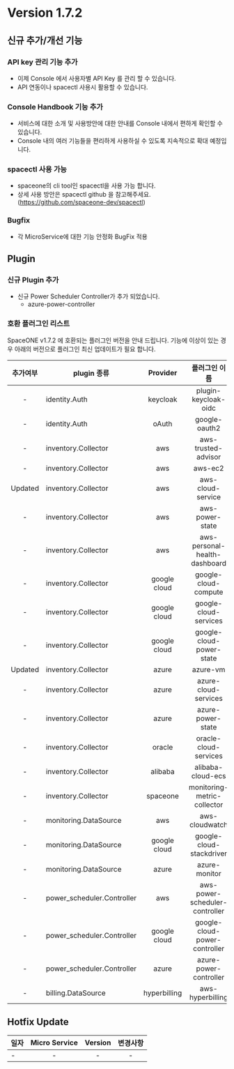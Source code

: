 # Version 1.7.2


## 신규 추가/개선 기능

### API key 관리 기능 추가
- 이제 Console 에서 사용자별 API Key 를 관리 할 수 있습니다. 
- API 연동이나 spacectl 사용시 활용할 수 있습니다.

### Console Handbook 기능 추가
- 서비스에 대한 소개 및 사용방안에 대한 안내를 Console 내에서 편하게 확인할 수 있습니다. 
- Console 내의 여러 기능들을 편리하게 사용하실 수 있도록 지속적으로 확대 예정입니다. 

### spacectl 사용 가능
- spaceone의 cli tool인 spacectl을 사용 가능 합니다.
- 상세 사용 방안은 spacectl github 을 참고해주세요.(https://github.com/spaceone-dev/spacectl)

### Bugfix
- 각 MicroService에 대한 기능 안정화 BugFix 적용


## Plugin 

### 신규 Plugin 추가
- 신규 Power Scheduler Controller가 추가 되었습니다.
  - azure-power-controller 
 

### 호환 플러그인 리스트

SpaceONE v1.7.2 에 호환되는 플러그인 버전을 안내 드립니다.
기능에 이상이 있는 경우 아래의 버전으로 플러그인 최신 업데이트가 필요 합니다.

|추가여부|plugin 종류|Provider|플러그인 이름|버전|
|:---:|---|:---:|:---:|:---:|
|-|identity.Auth|keycloak|plugin-keycloak-oidc|v1.1|
|-|identity.Auth|oAuth|google-oauth2|v1.1|
|-|inventory.Collector|aws|aws-trusted-advisor|v1.4|
|-|inventory.Collector|aws|aws-ec2|v1.12|
|Updated|inventory.Collector|aws|aws-cloud-service|v1.10.1|
|-|inventory.Collector|aws|aws-power-state|v1.6|
|-|inventory.Collector|aws|aws-personal-health-dashboard|v1.4|
|-|inventory.Collector|google cloud|google-cloud-compute|v1.2.7|
|-|inventory.Collector|google cloud|google-cloud-services|v1.2.６|
|-|inventory.Collector|google cloud|google-cloud-power-state|v1.1.3|
|Updated|inventory.Collector|azure|azure-vm|v1.2.11|
|-|inventory.Collector|azure|azure-cloud-services|v1.1.10|
|-|inventory.Collector|azure|azure-power-state|v1.0.2|
|-|inventory.Collector|oracle|oracle-cloud-services|v1.0|
|-|inventory.Collector|alibaba|alibaba-cloud-ecs|v1.0|
|-|inventory.Collector|spaceone|monitoring-metric-collector|v1.2.2|
|-|monitoring.DataSource|aws|aws-cloudwatch|v1.1.3|
|-|monitoring.DataSource|google cloud|google-cloud-stackdriver|v1.0.6|
|-|monitoring.DataSource|azure|azure-monitor|v1.0.3|
|-|power_scheduler.Controller|aws|aws-power-scheduler-controller|v1.4.4|
|-|power_scheduler.Controller|google cloud|google-cloud-power-controller|v1.1.4|
|-|power_scheduler.Controller|azure|azure-power-controller|v1.0.1|
|-|billing.DataSource|hyperbilling|aws-hyperbilling|v1.0.2|


## Hotfix Update
|일자|Micro Service|Version|변경사항|
|---|:---:|:---:|:---:|
|-|-|-|-|


